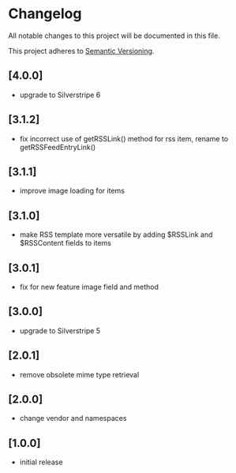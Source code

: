 # Changelog

All notable changes to this project will be documented in this file.

This project adheres to [Semantic Versioning](http://semver.org/).

## [4.0.0]

* upgrade to Silverstripe 6

## [3.1.2]

* fix incorrect use of getRSSLink() method for rss item, rename to getRSSFeedEntryLink()

## [3.1.1]

* improve image loading for items

## [3.1.0]

* make RSS template more versatile by adding $RSSLink and $RSSContent fields to items

## [3.0.1]

* fix for new feature image field and method

## [3.0.0]

* upgrade to Silverstripe 5

## [2.0.1]

* remove obsolete mime type retrieval

## [2.0.0]

* change vendor and namespaces

## [1.0.0]

* initial release
